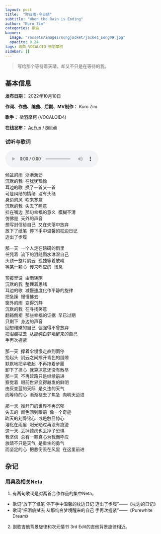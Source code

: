```yaml
---
layout: post
title:  "昨日雨·今日晴"
subtitle: "When the Rain is Ending"
author: "Kuro Zim"
categories: 歌曲
banner: 
  image: "/assets/images/songjacket/jacket_song09.jpg"
  opacity: 0.24
tags: 歌曲 VOCALOID 徵羽摩柯
sidebar: []
---
```


>  写给那个等待着天晴，却又不只是在等待的我。

## 基本信息

**发布日期：** 2022年10月10日

**作词、作曲、编曲、后期、MV制作：** Kuro Zim

**歌手：** 徵羽摩柯 (VOCALOID4)

**在线发布：** [AcFun](http://www.acfun.cn/v/39138414) / [Bilibili](https://www.bilibili.com/video/BV1jW4y1K7Kj/)

### 试听与歌词

<audio controls><source src="/assets/audio/song09.mp3" type="audio/mp3"></audio>

<pre>
倾盆的雨 淅淅沥沥
沉默的我 在犹犹豫豫
耳边的歌 换了一首又一首
可是纠结的情绪 没有头绪
身边的风 吹来寒意
沉默的我 失去了睡意
挂在嘴边 那句幸福的意义 模糊不清
仿佛是 天外的声音
想写封信给自己 又在失落中放弃
放下了纸笔 停下手中温馨的枕边日记
迈出了步履

那一天 一个人走在磅礴的雨里
任凭着 流下的泪随雨水淋湿自己
头顶一整片阴云 孤独等着放晴
等某一颗心 传来呼应的 讯息

预报里说 由雨转阴
沉默的我 整理着思绪
耳边的歌 减慢速度化作平静的旋律
把急躁 慢慢拂去
窗外的雨 变得沉静
沉默的我 在寻找笑意
翻箱倒柜 那些幸福的证据 早已过期
只剩下 身边的声音
回想稚嫩的自己 倔强得不曾放弃
把泪痕拭去 从那纯白梦境醒来的自己
手再次握紧

那一天 撑着伞慢慢走直到雨停
抬起头 阴云之间撑开青色的缝隙
默默地把伞收起 不再拖着步履
卸下了担心 就算凉意还没有散尽
那一天 不再赶路只是继续前进
察觉着 眼前世界变得越发的鲜明
由灰变蓝的天际 是久违的天气
而等待的心 渐渐褪去了焦急 向明天迈进

那一天 推开门的世界不再沉郁
失去的 颜色回到眼前 像一个奇迹
昨天的刻骨铭心 或是触目惊心
溶化在雨里 阳光晒过再没有痕迹
这一天 丢掉顾虑也丢掉了恐惧
我坚信 总有一颗真心为我而呼应
放晴不只是天气 是重生的勇气
而坚定的心 把悲伤丢在风里 在这里前进
</pre>

## 杂记

### 用典及相关Neta

1. 有两句歌词是对两首合作作品的集中Neta。
* 歌词“放下了纸笔 停下手中温馨的枕边日记 迈出了步履”——《枕边的日记》
* 歌词“把泪痕拭去 从那纯白梦境醒来的自己 手再次握紧”——《Purewhite Dream》
2. 副歌吉他背景旋律和次元情书 3rd Edit的吉他背景旋律相近。
